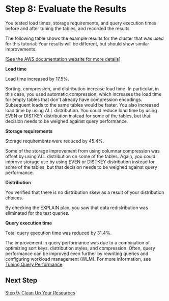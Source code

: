 # Step 8: Evaluate the Results<a name="tutorial-tuning-tables-evaluate"></a>

You tested load times, storage requirements, and query execution times before and after tuning the tables, and recorded the results\. 

The following table shows the example results for the cluster that was used for this tutorial\. Your results will be different, but should show similar improvements\. 

[\[See the AWS documentation website for more details\]](http://docs.aws.amazon.com/redshift/latest/dg/tutorial-tuning-tables-evaluate.html)

**Load time** 

Load time increased by 17\.5%\. 

Sorting, compression, and distribution increase load time\. In particular, in this case, you used automatic compression, which increases the load time for empty tables that don't already have compression encodings\. Subsequent loads to the same tables would be faster\. You also increased load time by using ALL distribution\. You could reduce load time by using EVEN or DISTKEY distribution instead for some of the tables, but that decision needs to be weighed against query performance\. 

**Storage requirements** 

Storage requirements were reduced by 45\.4%\. 

Some of the storage improvement from using columnar compression was offset by using ALL distribution on some of the tables\. Again, you could improve storage use by using EVEN or DISTKEY distribution instead for some of the tables, but that decision needs to be weighed against query performance\. 

**Distribution** 

You verified that there is no distribution skew as a result of your distribution choices\. 

By checking the EXPLAIN plan, you saw that data redistribution was eliminated for the test queries\. 

**Query execution time** 

Total query execution time was reduced by 31\.4%\. 

The improvement in query performance was due to a combination of optimizing sort keys, distribution styles, and compression\. Often, query performance can be improved even further by rewriting queries and configuring workload management \(WLM\)\. For more information, see [Tuning Query Performance](c-optimizing-query-performance.md)\.

## Next Step<a name="w4aac15c27c33"></a>

[Step 9: Clean Up Your Resources](tutorial-tuning-tables-clean-up.md)